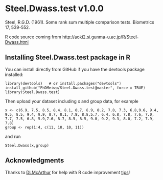# Steel.Dwass.test v1.0.0

Steel, R.G.D. (1961). Some rank sum multiple comparison tests. Biometrics 17, 539-552.

R code source coming from http://aoki2.si.gunma-u.ac.jp/R/Steel-Dwass.html

## Installing Steel.Dwass.test package in R

You can install directly from GitHub if you have the devtools package installed:

    library(devtools)   # or install.packages("devtools")
	install_github("PhDMeiwp/Steel.Dwass.test@master", force = TRUE)
	library(Steel.Dwass.test)

Then upload your dataset including x and group data, for example

    x <- c(6.9, 7.5, 8.5, 8.4, 8.1, 8.7, 8.9, 8.2, 7.8, 7.3, 6.8,9.6, 9.4, 9.5, 8.5, 9.4, 9.9, 8.7, 8.1, 7.8, 8.8,5.7, 6.4, 6.8, 7.8, 7.6, 7.0, 7.7, 7.5, 6.8, 5.9,7.6, 8.7, 8.5, 8.5, 9.0, 9.2, 9.3, 8.0, 7.2, 7.9, 7.8)
    group <- rep(1:4, c(11, 10, 10, 11))


and run 

    Steel.Dwass(x,group)

## Acknowledgments

Thanks to [DLMcArthur](https://disqus.com/by/dlmcarthur/) for help with R code improvement [tips](https://meiweiping.github.io/Steel-Dwass-test-in-R-Kruskal-Wallis-post-hoc-test/#comments)!